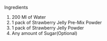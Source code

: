 Ingredients

1. 200 Ml of Water
2. 1 pack of Strawberry Jelly Pre-Mix Powder
3. 1 pack of Strawberry Jelly Powder
4. Any amount of Sugar(Optional)
